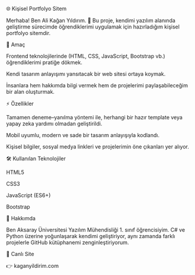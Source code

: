 🌐 Kişisel Portfolyo Sitem

Merhaba! Ben Ali Kağan Yıldırım. 👋
Bu proje, kendimi yazılım alanında geliştirme sürecimde öğrendiklerimi uygulamak için hazırladığım kişisel portfolyo sitemdir.

🎯 Amaç

Frontend teknolojilerinde (HTML, CSS, JavaScript, Bootstrap vb.) öğrendiklerimi pratiğe dökmek.

Kendi tasarım anlayışımı yansıtacak bir web sitesi ortaya koymak.

İnsanlara hem hakkımda bilgi vermek hem de projelerimi paylaşabileceğim bir alan oluşturmak.

⚡ Özellikler

Tamamen deneme–yanılma yöntemi ile, herhangi bir hazır template veya yapay zeka yardımı olmadan geliştirildi.

Mobil uyumlu, modern ve sade bir tasarım anlayışıyla kodlandı.

Kişisel bilgiler, sosyal medya linkleri ve projelerimin öne çıkanları yer alıyor.

🛠️ Kullanılan Teknolojiler

HTML5

CSS3

JavaScript (ES6+)

Bootstrap

🌟 Hakkımda

Ben Aksaray Üniversitesi Yazılım Mühendisliği 1. sınıf öğrencisiyim.
C# ve Python üzerine yoğunlaşarak kendimi geliştiriyor, aynı zamanda farklı projelerle GitHub kütüphanemi zenginleştiriyorum.

🔗 Canlı Site

👉 kaganyildirim.com
